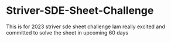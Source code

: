 # Striver-SDE-Sheet-Challenge
This is for 2023 striver sde sheet challenge Iam really excited and committed to solve the sheet in upcoming 60 days
